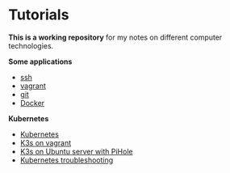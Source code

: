 # Tutorials

**This is a working repository** for my notes on different computer technologies.

**Some applications**

* [ssh](ssh/ssh_tutorial.md)
* [vagrant](vagrant/vagrant_tutorial.md)
* [git](git/git_tutorial.md)
* [Docker](docker/docker_ubuntu_tutorial.md)

**Kubernetes**

* [Kubernetes](kubernetes/kubernetes_tutorial.md)
* [K3s on vagrant](kubernetes/k3s_vagrant_tutorial.md)
* [K3s on Ubuntu server with PiHole](kubernetes/k3s_ubuntu_pihole_tutorial.md)
* [Kubernetes troubleshooting](kubernetes/troubleshooting.md)
